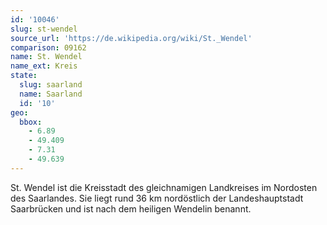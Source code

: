```yaml
---
id: '10046'
slug: st-wendel
source_url: 'https://de.wikipedia.org/wiki/St._Wendel'
comparison: 09162
name: St. Wendel
name_ext: Kreis
state:
  slug: saarland
  name: Saarland
  id: '10'
geo:
  bbox:
    - 6.89
    - 49.409
    - 7.31
    - 49.639
---
```


St. Wendel ist die Kreisstadt des gleichnamigen Landkreises im Nordosten des Saarlandes. Sie liegt rund 36 km nordöstlich der Landeshauptstadt Saarbrücken und ist nach dem heiligen Wendelin benannt.
